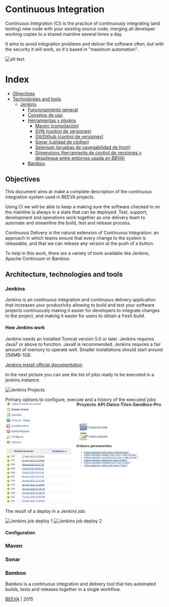 # Continuous Integration

Continuous integration (CI) is the practice of continuously integrating (and testing) new code with your existing source code, merging all developer working copies to a shared mainline several times a day.

It aims to avoid integration problems and deliver the software often, but with the security it will work, so it's based in "maximum automation".


![alt text](https://github.com/beeva/beeva-best-practices/blob/master/static/horizontal-beeva-logo.png "BEEVA")

# Index


* [Objectives](#objectives)
* [Technologies and tools](#)
	* [Jenkins](#jenkins)
		* [Funcionamiento general](#funcionamiento)
		* [Consejos de uso](#consejos)
		* [Herramientas y plugins](#herramientasyplugins)
			* [Maven (compilación)](#maven)
			* [SVN (control de versiones)](#svn)
			* [Git/Github (control de versiones)](#git)
			* [Sonar (calidad de código)](#sonar)
			* [Selenium (pruebas de navegabilidad de front)](#selenium)
			* [Dimensions (herramienta de control de versiones y despliegue entre entornos usada en BBVA)](#dimensions)
		* [Bamboo](#bamboo)


## Objectives

This document aims at make a complete description of the continuous integration system used in BEEVA projects.

Using CI we will be able to keep a making sure the software checked in on the mainline is always in a state that can be deployed. 
Test, support, development and operations work together as one delivery team to automate and streamline the build, test and release process.

Continuous Delivery is the natural extension of Continuous Integration: an approach in which teams ensure that every change to the system is releasable, and that we can release any version at the push of a button.

To help in this work, there are a variety of tools available like Jenkins, Apache Continuum or Bamboo.



## Architecture, technologies and tools


### Jenkins

Jenkins is an continuous integration and continuous delivery application that increases your productivity allowing to build and test your software projects continuously making it easier for developers to integrate changes to the project, and making it easier for users to obtain a fresh build.

#### How Jenkins work

Jenkins needs an installed Tomcat versión 5.0 or later.
Jenkins requires Java7 or above to function. Java8 is recommended. Jenkins requires a fair amount of memory to operate well. Smaller installations should start around 256MB-1GB.

[Jenkins install official documentation](https://wiki.jenkins-ci.org/display/JENKINS/Tomcat)


In the next picture you can see the list of jobs ready to be executed in a jenkins instance.

![Jenkins Projects](static/jenkins_projects.png)


Primary options to configure, execute and a history of the executed jobs
![Jenkins job options](static/jenkins_job_options.png)


The result of a deploy in a Jenkins job:

![Jenkins job deploy 1](static/jenkins_job1.png)
![Jenkins job deploy 2](static/jenkins_job2.png)

#### Configuration





### Maven



### Sonar


### Bamboo

Bamboo is a continuous integration and delivery tool that ties automated builds, tests and releases together in a single workflow.


[BEEVA](http://www.beeva.com) | 2015

